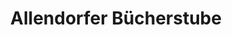 ---
title: "Allendorfer Bücherstube"
url: /allendorf-lumda/allendorfer-buecherstube/
shop: Schreibwaren
---